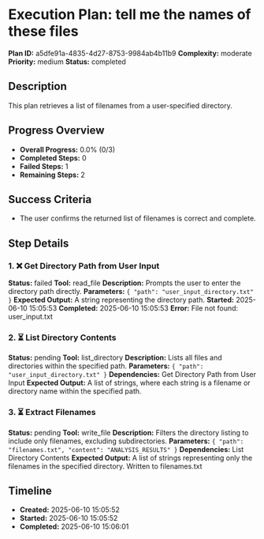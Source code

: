 # Execution Plan: tell me the names of these files

**Plan ID:** a5dfe91a-4835-4d27-8753-9984ab4b11b9
**Complexity:** moderate
**Priority:** medium
**Status:** completed

## Description
This plan retrieves a list of filenames from a user-specified directory.

## Progress Overview
- **Overall Progress:** 0.0% (0/3)
- **Completed Steps:** 0
- **Failed Steps:** 1
- **Remaining Steps:** 2

## Success Criteria
- The user confirms the returned list of filenames is correct and complete.

## Step Details

### 1. ❌ Get Directory Path from User Input

**Status:** failed
**Tool:** read_file
**Description:** Prompts the user to enter the directory path directly.
**Parameters:** `{
  "path": "user_input_directory.txt"
}`
**Expected Output:** A string representing the directory path.
**Started:** 2025-06-10 15:05:53
**Completed:** 2025-06-10 15:05:53
**Error:** File not found: user_input.txt

### 2. ⏳ List Directory Contents

**Status:** pending
**Tool:** list_directory
**Description:** Lists all files and directories within the specified path.
**Parameters:** `{
  "path": "user_input_directory.txt"
}`
**Dependencies:** Get Directory Path from User Input
**Expected Output:** A list of strings, where each string is a filename or directory name within the specified path.

### 3. ⏳ Extract Filenames

**Status:** pending
**Tool:** write_file
**Description:** Filters the directory listing to include only filenames, excluding subdirectories.
**Parameters:** `{
  "path": "filenames.txt",
  "content": "ANALYSIS_RESULTS"
}`
**Dependencies:** List Directory Contents
**Expected Output:** A list of strings representing only the filenames in the specified directory.  Written to filenames.txt


## Timeline

- **Created:** 2025-06-10 15:05:52
- **Started:** 2025-06-10 15:05:52
- **Completed:** 2025-06-10 15:06:01
